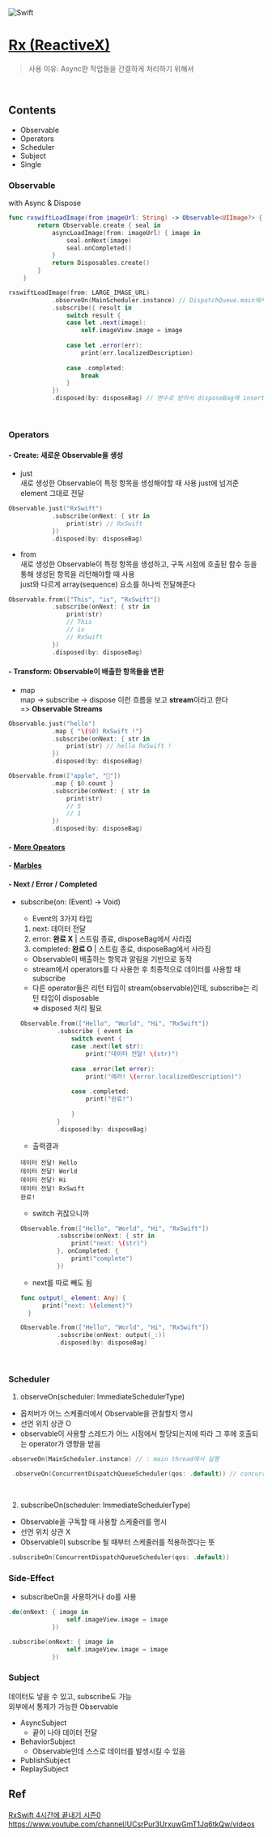 ![Swift](https://img.shields.io/static/v1?label=&message=Swift&color=E45530&logo=swift&logoColor=FFFFFF)

# [Rx (ReactiveX)](http://reactivex.io/documentation/ko/observable.html)

> 사용 이유: Async한 작업들을 간결하게 처리하기 위해서  
<br>

## Contents
- Observable
- Operators
- Scheduler
- Subject
- Single

### Observable  
with Async & Dispose
```swift
func rxswiftLoadImage(from imageUrl: String) -> Observable<UIImage?> {
        return Observable.create { seal in
            asyncLoadImage(from: imageUrl) { image in
                seal.onNext(image)
                seal.onCompleted()
            }
            return Disposables.create()
        }
    }
```
```swift
rxswiftLoadImage(from: LARGE_IMAGE_URL)
            .observeOn(MainScheduler.instance) // DispatchQueue.main에서 실행하겠다~
            .subscribe({ result in
                switch result {
                case let .next(image):
                    self.imageView.image = image
                    
                case let .error(err):
                    print(err.localizedDescription)
                    
                case .completed:
                    break
                }
            })
            .disposed(by: disposeBag) // 변수로 받아서 disposeBag에 insert하지 않고 바로 연결해서 사용하는 방법
```
<br>

### Operators
#### - Create: 새로운 Observable을 생성
- just  
        새로 생성한 Observable이 특정 항목을 생성해야할 때 사용
        just에 넘겨준 element 그대로 전달
```swift
Observable.just("RxSwift")
            .subscribe(onNext: { str in
                print(str) // RxSwift
            })
            .disposed(by: disposeBag)
```
- from  
        새로 생성한 Observable이 특정 항목을 생성하고, 구독 시점에 호출된 함수 등을 통해 생성된 항목을 리턴해야할 때 사용  
        just와 다르게 array(sequence) 요소를 하나씩 전달해준다
```swift
Observable.from(["This", "is", "RxSwift"])
            .subscribe(onNext: { str in
                print(str)
                // This
                // is
                // RxSwift
            })
            .disposed(by: disposeBag)
```

#### - Transform: Observable이 배출한 항목들을 변환
- map  
        map -> subscribe -> dispose 이런 흐름을 보고 **stream**이라고 한다  
=> **Observable Streams**
```swift
Observable.just("hello")
            .map { "\($0) RxSwift !"}
            .subscribe(onNext: { str in
                print(str) // hello RxSwift !
            })
            .disposed(by: disposeBag)
```
```swift
Observable.from(["apple", "🍎"])
            .map { $0.count }
            .subscribe(onNext: { str in
                print(str)
                // 5
                // 1
            })
            .disposed(by: disposeBag)
```

#### - [More Opeators](http://reactivex.io/documentation/ko/operators.html)  

#### - [Marbles](https://rxmarbles.com/)

#### - Next / Error / Completed

- subscribe(on: (Event<String>) -> Void)  
  - Event의 3가지 타입  
  1. next: 데이터 전달  
  2. error: **완료 X** | 스트림 종료, disposeBag에서 사라짐  
  3. completed: **완료 O** | 스트림 종료, disposeBag에서 사라짐  

  - Observable이 배출하는 항목과 알림을 기반으로 동작  
  - stream에서 operators를 다 사용한 후 최종적으로 데이터를 사용할 때 subscribe  
  - 다른 operator들은 리턴 타입이 stream(observable)인데, subscribe는 리턴 타입이 disposable  
  => disposed 처리 필요  
        
  ```swift
  Observable.from(["Hello", "World", "Hi", "RxSwift"])
            .subscribe { event in
                switch event {
                case .next(let str):
                    print("데이터 전달! \(str)")
                    
                case .error(let error):
                    print("에러! \(error.localizedDescription)")
                    
                case .completed:
                    print("완료!")
                    
                }
            }
            .disposed(by: disposeBag)
  ```

  - 출력결과  
  ```
  데이터 전달! Hello
  데이터 전달! World
  데이터 전달! Hi
  데이터 전달! RxSwift
  완료!
  ```
        
  - switch 귀찮으니까 
  ```swift
  Observable.from(["Hello", "World", "Hi", "RxSwift"])
            .subscribe(onNext: { str in
                print("next: \(str)")
            }, onCompleted: {
                print("complete")
            })
  ```

  - next를 따로 빼도 됨
  ```swift
  func output(_ element: Any) {
        print("next: \(element)")
    }

  Observable.from(["Hello", "World", "Hi", "RxSwift"])
            .subscribe(onNext: output(_:))
            .disposed(by: disposeBag)
  ```
<br>
        
### Scheduler  

1. observeOn(scheduler: ImmediateSchedulerType)  
 - 옵저버가 어느 스케줄러에서 Observable을 관찰할지 명시
 - 선언 위치 상관 O  
 - observable이 사용할 스레드가 어느 시점에서 할당되는지에 따라 그 후에 호출되는 operator가 영향을 받음  

```swift
.observeOn(MainScheduler.instance) // : main thread에서 실행
```
        
```swift
 .observeOn(ConcurrentDispatchQueueScheduler(qos: .default)) // concurrent queue에서 실행 (async) 
``` 

<br>

2. subscribeOn(scheduler: ImmediateSchedulerType) 
 - Observable을 구독할 때 사용할 스케줄러를 명시  
 - 선언 위치 상관 X  
 - Observable이 subscribe 될 때부터 스케줄러를 적용하겠다는 뜻  

```swift
.subscribeOn(ConcurrentDispatchQueueScheduler(qos: .default)) 
```  

        
### Side-Effect
- subscribeOn을 사용하거나 do를 사용
```swift
.do(onNext: { image in
                self.imageView.image = image
            })
```  
```swift
.subscribe(onNext: { image in
                self.imageView.image = image
            })
```  

        
### Subject 
 데이터도 넣을 수 있고, subscribe도 가능  
 외부에서 통제가 가능한 Observable
<br>

- AsyncSubject  
  - 끝이 나야 데이터 전달
- BehaviorSubject  
  - Observable인데 스스로 데이터를 발생시킬 수 있음
- PublishSubject  
- ReplaySubject  

        
        
## Ref
[RxSwift 4시간에 끝내기 시즌0](http://reactivex.io/documentation)  
https://www.youtube.com/channel/UCsrPur3UrxuwGmT1Jq6tkQw/videos

